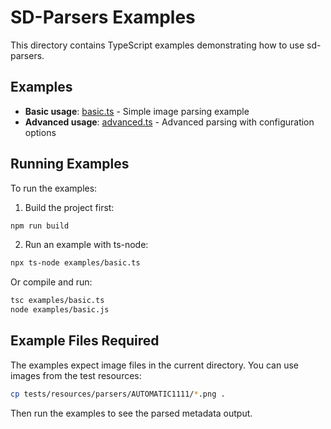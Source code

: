 # SD-Parsers Examples

This directory contains TypeScript examples demonstrating how to use sd-parsers.

## Examples

* **Basic usage**: [basic.ts](basic.ts) - Simple image parsing example
* **Advanced usage**: [advanced.ts](advanced.ts) - Advanced parsing with configuration options

## Running Examples

To run the examples:

1. Build the project first:
```bash
npm run build
```

2. Run an example with ts-node:
```bash
npx ts-node examples/basic.ts
```

Or compile and run:
```bash
tsc examples/basic.ts
node examples/basic.js
```

## Example Files Required

The examples expect image files in the current directory. You can use images from the test resources:
```bash
cp tests/resources/parsers/AUTOMATIC1111/*.png .
```

Then run the examples to see the parsed metadata output.
